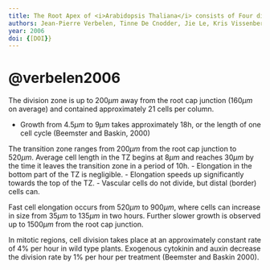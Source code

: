 ```yaml
---
title: The Root Apex of <i>Arabidopsis Thaliana</i> consists of Four distinct Zones of Growth Activities: Meristematic Zone, Transition Zone, Fast Elongation Zone and Growth Terminating Zone
authors: Jean-Pierre Verbelen, Tinne De Cnodder, Jie Le, Kris Vissenberg, František Baluška
year: 2006
doi: {[DOI}}
---
```

# @verbelen2006


 The division zone is up to $200\mu m$ away from the root cap junction ($160 \mu m$ on average) and contained approximately $21$  cells per column.
- Growth from $4.5 \mu m$ to $9 \mu m$ takes approximately 18h, or the length of one cell cycle (Beemster and Baskin, 2000)

 The transition zone ranges from $200 \mu m$ from the root cap junction to $520 \mu m$. Average cell length in the TZ begins at $8 \mu m$ and reaches $30 \mu m$ by the time it leaves the transition zone in a period of 10h. 
	- Elongation in the bottom part of the TZ is negligible.
	- Elongation speeds up significantly towards the top of the TZ.
	- Vascular cells do not divide, but distal (border) cells can.
	
 Fast cell elongation occurs from $520 \mu m$ to $900 \mu m$, where cells can increase in size from $35\mu m$ to $135 \mu m$ in two hours. Further  slower growth is observed up to $1500 \mu m$ from the root cap junction.

In mitotic regions, cell division takes place at an approximately constant rate of $4\%$ per hour in wild type plants. Exogenous cytokinin and auxin decrease the division rate by $1\%$ per hour per treatment (Beemster and Baskin 2000).